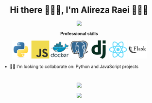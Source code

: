<h1 align="center">Hi there 🙋🏻‍♂️, I'm Alireza Raei 👨🏻‍💻</h1>

<p align="center">
 <a href="https://linkedin.com/in/AlirezaRaei" target="_blank">
  <img src="https://img.icons8.com/fluent/60/000000/linkedin.png" />
 </a>
</p>

<p align="center"> 
 <strong>
  Professional skills
  </strong>
</p>

<p align="center"> 
  <img src="https://raw.githubusercontent.com/devicons/devicon/master/icons/python/python-original.svg" alt="python" width="60" height="60" />
  <img src="https://raw.githubusercontent.com/devicons/devicon/master/icons/javascript/javascript-original.svg" alt="dotnet" width="60" height="60" />
  <img src="https://raw.githubusercontent.com/devicons/devicon/master/icons/docker/docker-original-wordmark.svg" alt="docker" width="60" height="60" />
  <img src="https://raw.githubusercontent.com/devicons/devicon/master/icons/postgresql/postgresql-original.svg" alt="docker" width="60" height="60" />
  <img src="https://raw.githubusercontent.com/devicons/devicon/master/icons/django/django-plain.svg" alt="aws" width="60" height="60" />
  <img src="https://raw.githubusercontent.com/devicons/devicon/master/icons/react/react-original.svg" alt="azure" width="60" height="60" />
  <img src="https://raw.githubusercontent.com/devicons/devicon/master/icons/flask/flask-original-wordmark.svg" alt="kubernetes" width="60" height="60" />
</p>

- 🦸🏻 I’m looking to collaborate on: Python and JavaScript projects

</br>

<p align="center">
 <a href="#" alt="Alireza's github stats">
  <img src="https://github-readme-stats.vercel.app/api?username=AlirezaRa94&theme=radical&show_icons=true&rank_icon=github" />
 </a>
</p>

<p align="center">
 <a href="#" alt="Alireza's github stats">
  <img src="https://github-readme-stats.vercel.app/api/top-langs/?username=AlirezaRa94&hide_progress=true" />
 </a>
</p>